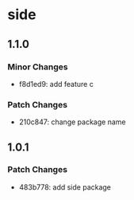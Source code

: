 # side

## 1.1.0

### Minor Changes

- f8d1ed9: add feature c

### Patch Changes

- 210c847: change package name

## 1.0.1

### Patch Changes

- 483b778: add side package
